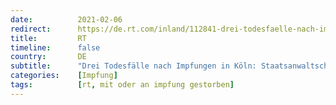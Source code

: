 ```yaml
---
date:          2021-02-06
redirect:      https://de.rt.com/inland/112841-drei-todesfaelle-nach-impfung-in-koeln/
title:         RT
timeline:      false
country:       DE
subtitle:      "Drei Todesfälle nach Impfungen in Köln: Staatsanwaltschaft ordnet Obduktionen an"
categories:    [Impfung]
tags:          [rt, mit oder an impfung gestorben]
---
```

